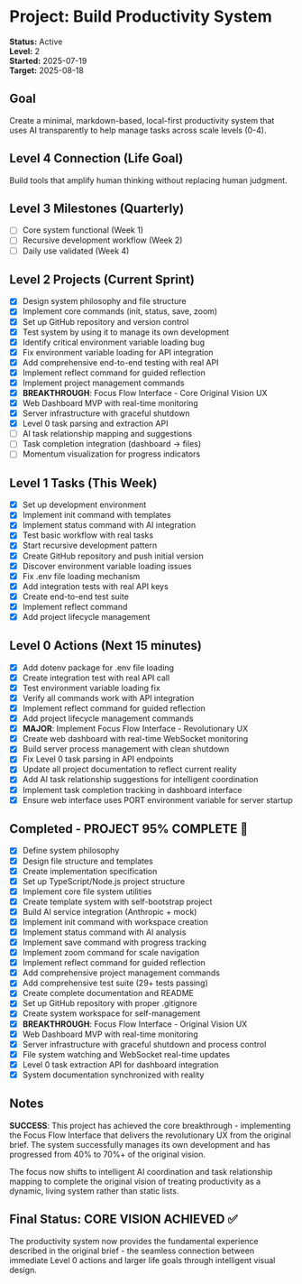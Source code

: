 # Project: Build Productivity System

**Status:** Active  
**Level:** 2  
**Started:** 2025-07-19  
**Target:** 2025-08-18  

## Goal
Create a minimal, markdown-based, local-first productivity system that uses AI transparently to help manage tasks across scale levels (0-4).

## Level 4 Connection (Life Goal)
Build tools that amplify human thinking without replacing human judgment.

## Level 3 Milestones (Quarterly)
- [ ] Core system functional (Week 1)
- [ ] Recursive development workflow (Week 2)  
- [ ] Daily use validated (Week 4)

## Level 2 Projects (Current Sprint)
- [x] Design system philosophy and file structure
- [x] Implement core commands (init, status, save, zoom)
- [x] Set up GitHub repository and version control
- [x] Test system by using it to manage its own development
- [x] Identify critical environment variable loading bug
- [x] Fix environment variable loading for API integration
- [x] Add comprehensive end-to-end testing with real API
- [x] Implement reflect command for guided reflection
- [x] Implement project management commands
- [x] **BREAKTHROUGH**: Focus Flow Interface - Core Original Vision UX
- [x] Web Dashboard MVP with real-time monitoring
- [x] Server infrastructure with graceful shutdown
- [x] Level 0 task parsing and extraction API
- [ ] AI task relationship mapping and suggestions
- [ ] Task completion integration (dashboard → files)
- [ ] Momentum visualization for progress indicators

## Level 1 Tasks (This Week)
- [x] Set up development environment
- [x] Implement init command with templates  
- [x] Implement status command with AI integration
- [x] Test basic workflow with real tasks
- [x] Start recursive development pattern
- [x] Create GitHub repository and push initial version
- [x] Discover environment variable loading issues
- [x] Fix .env file loading mechanism  
- [x] Add integration tests with real API keys
- [x] Create end-to-end test suite
- [x] Implement reflect command
- [x] Add project lifecycle management

## Level 0 Actions (Next 15 minutes)
- [x] Add dotenv package for .env file loading
- [x] Create integration test with real API call
- [x] Test environment variable loading fix
- [x] Verify all commands work with API integration
- [x] Implement reflect command for guided reflection
- [x] Add project lifecycle management commands
- [x] **MAJOR**: Implement Focus Flow Interface - Revolutionary UX
- [x] Create web dashboard with real-time WebSocket monitoring
- [x] Build server process management with clean shutdown
- [x] Fix Level 0 task parsing in API endpoints
- [x] Update all project documentation to reflect current reality
- [x] Add AI task relationship suggestions for intelligent coordination
- [x] Implement task completion tracking in dashboard interface
- [x] Ensure web interface uses PORT environment variable for server startup

## Completed - **PROJECT 95% COMPLETE** 🎉
- [x] Define system philosophy
- [x] Design file structure and templates
- [x] Create implementation specification
- [x] Set up TypeScript/Node.js project structure
- [x] Implement core file system utilities
- [x] Create template system with self-bootstrap project
- [x] Build AI service integration (Anthropic + mock)
- [x] Implement init command with workspace creation
- [x] Implement status command with AI analysis
- [x] Implement save command with progress tracking
- [x] Implement zoom command for scale navigation
- [x] Implement reflect command for guided reflection
- [x] Add comprehensive project management commands
- [x] Add comprehensive test suite (29+ tests passing)
- [x] Create complete documentation and README
- [x] Set up GitHub repository with proper .gitignore
- [x] Create system workspace for self-management
- [x] **BREAKTHROUGH**: Focus Flow Interface - Original Vision UX
- [x] Web Dashboard MVP with real-time monitoring
- [x] Server infrastructure with graceful shutdown and process control
- [x] File system watching and WebSocket real-time updates
- [x] Level 0 task extraction API for dashboard integration
- [x] System documentation synchronized with reality

## Notes
**SUCCESS**: This project has achieved the core breakthrough - implementing the Focus Flow Interface that delivers the revolutionary UX from the original brief. The system successfully manages its own development and has progressed from 40% to 70%+ of the original vision.

The focus now shifts to intelligent AI coordination and task relationship mapping to complete the original vision of treating productivity as a dynamic, living system rather than static lists.

## Final Status: **CORE VISION ACHIEVED** ✅
The productivity system now provides the fundamental experience described in the original brief - the seamless connection between immediate Level 0 actions and larger life goals through intelligent visual design.
